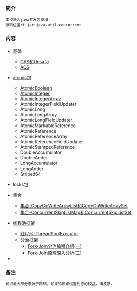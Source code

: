 ### 简介
    本模块为java并发包模块
    源码位置rt.jar:java.util.concurrent
### 内容
- 基础
  - [CAS和Unsafe](CAS和Unsafe.md)
  - [AQS](AQS.md)
- [atomic包](1.atomic)
    - [AtomicBoolean](1.atomic/AtomicBoolean.md)
    - [AtomicInteger](1.atomic/AtomicInteger.md)
    - [AtomicIntegerArray](1.atomic/AtomicIntegerArray.md)
    - AtomicIntegerFieldUpdater
    - AtomicLong
    - AtomicLongArray
    - AtomicLongFieldUpdater
    - AtomicMarkableReference
    - AtomicReference
    - AtomicReferenceArray
    - AtomicReferenceFieldUpdater
    - AtomicStampedReference
    - DoubleAccumulator
    - DoubleAdder
    - LongAccumulator
    - LongAdder
    - Striped64

- locks包
- 集合
    - [集合-CopyOnWriteArrayList和CopyOnWriteArraySet](集合-CopyOnWriteArrayList和CopyOnWriteArraySet.md)
    - [集合-ConcurrentSkipListMap和ConcurrentSkipListSet](集合-ConcurrentSkipListMap和ConcurrentSkipListSet.md)
- [线程池框架](线程池框架.md)
    - [线程池-ThreadPoolExecutor](线程池-ThreadPoolExecutor.md)
    - 分治框架
        - [Fork-Join分治编程介绍(一)](Fork-Join分治编程介绍(一).md)
        - [Fork-Join原理深入分析(二)](Fork-Join原理深入分析(二).md)
    
- 
### 备注
    知识点大部分来源于网络，如果知识点侵害到您的权益，请反馈。